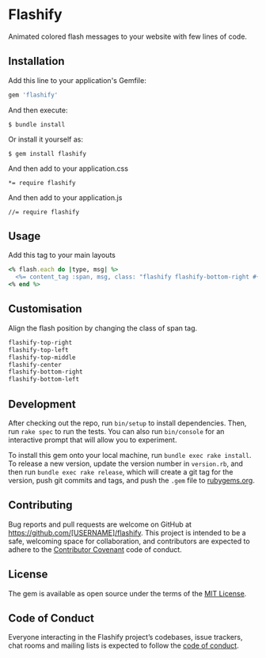 # Flashify

Animated colored flash messages to your website with few lines of code.

## Installation

Add this line to your application's Gemfile:

```ruby
gem 'flashify'
```

And then execute:

    $ bundle install

Or install it yourself as:

    $ gem install flashify

And then add to your application.css

    *= require flashify

And then add to your application.js

    //= require flashify



## Usage

Add this tag to your main layouts

```ruby
<% flash.each do |type, msg| %>
  <%= content_tag :span, msg, class: "flashify flashify-bottom-right #{type}" %>
<% end %>
```

## Customisation

Align the flash position by changing the class of span tag.

```css
flashify-top-right
flashify-top-left
flashify-top-middle
flashify-center
flashify-bottom-right
flashify-bottom-left
```

## Development

After checking out the repo, run `bin/setup` to install dependencies. Then, run `rake spec` to run the tests. You can also run `bin/console` for an interactive prompt that will allow you to experiment.

To install this gem onto your local machine, run `bundle exec rake install`. To release a new version, update the version number in `version.rb`, and then run `bundle exec rake release`, which will create a git tag for the version, push git commits and tags, and push the `.gem` file to [rubygems.org](https://rubygems.org).

## Contributing

Bug reports and pull requests are welcome on GitHub at https://github.com/[USERNAME]/flashify. This project is intended to be a safe, welcoming space for collaboration, and contributors are expected to adhere to the [Contributor Covenant](http://contributor-covenant.org) code of conduct.

## License

The gem is available as open source under the terms of the [MIT License](https://opensource.org/licenses/MIT).

## Code of Conduct

Everyone interacting in the Flashify project’s codebases, issue trackers, chat rooms and mailing lists is expected to follow the [code of conduct](https://github.com/[USERNAME]/flashify/blob/master/CODE_OF_CONDUCT.md).
